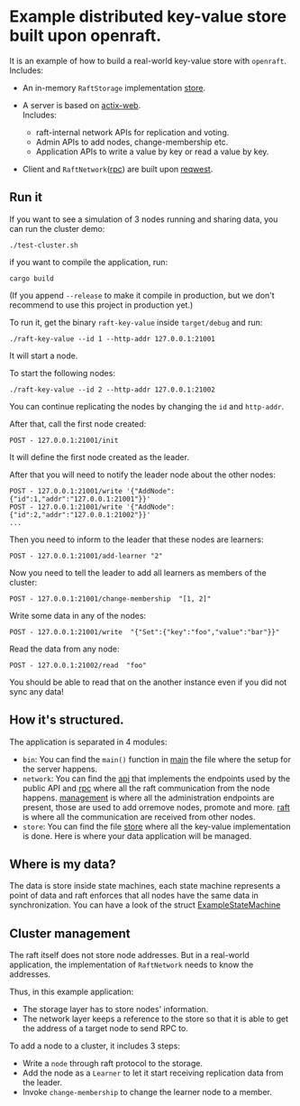 # Example distributed key-value store built upon openraft.

It is an example of how to build a real-world key-value store with `openraft`.
Includes:
- An in-memory `RaftStorage` implementation [store](./src/store/store.rs).

- A server is based on [actix-web](https://docs.rs/actix-web/4.0.0-rc.2).  
  Includes:
  - raft-internal network APIs for replication and voting.
  - Admin APIs to add nodes, change-membership etc.
  - Application APIs to write a value by key or read a value by key.

- Client and `RaftNetwork`([rpc](./src/network/rpc.rs)) are built upon [reqwest](https://docs.rs/reqwest).

## Run it

If you want to see a simulation of 3 nodes running and sharing data, you can run the cluster demo:

```shell
./test-cluster.sh
```

if you want to compile the application, run:

```shell
cargo build
```

(If you append `--release` to make it compile in production, but we don't recommend to use
this project in production yet.)

To run it, get the binary `raft-key-value` inside `target/debug` and run:

```shell
./raft-key-value --id 1 --http-addr 127.0.0.1:21001
```

It will start a node.

To start the following nodes:

```shell
./raft-key-value --id 2 --http-addr 127.0.0.1:21002
```

You can continue replicating the nodes by changing the `id` and `http-addr`.

After that, call the first node created:

```
POST - 127.0.0.1:21001/init
```

It will define the first node created as the leader.

After that you will need to notify the leader node about the other nodes:

```
POST - 127.0.0.1:21001/write '{"AddNode":{"id":1,"addr":"127.0.0.1:21001"}}'
POST - 127.0.0.1:21001/write '{"AddNode":{"id":2,"addr":"127.0.0.1:21002"}}'
...
```

Then you need to inform to the leader that these nodes are learners:

```
POST - 127.0.0.1:21001/add-learner "2"
```

Now you need to tell the leader to add all learners as members of the cluster:

```
POST - 127.0.0.1:21001/change-membership  "[1, 2]"
```

Write some data in any of the nodes:

```
POST - 127.0.0.1:21001/write  "{"Set":{"key":"foo","value":"bar"}}"
```

Read the data from any node:

```
POST - 127.0.0.1:21002/read  "foo"
```

You should be able to read that on the another instance even if you did not sync any data!


## How it's structured.

The application is separated in 4 modules:

 - `bin`: You can find the `main()` function in [main](./src/bin/main.rs) the file where the setup for the server happens.
 - `network`: You can find the [api](./src/network/api.rs) that implements the endpoints used by the public API and [rpc](./src/network/rpc.rs) where all the raft communication from the node happens. [management](./src/network/management.rs) is where all the administration endpoints are present, those are used to add orremove nodes, promote and more. [raft](./src/network/raft.rs) is where all the communication are received from other nodes.
 - `store`: You can find the file [store](./src/store/mod.rs) where all the key-value implementation is done. Here is where your data application will be managed.

## Where is my data?

The data is store inside state machines, each state machine represents a point of data and
raft enforces that all nodes have the same data in synchronization. You can have a look of
the struct [ExampleStateMachine](./src/store/mod.rs)

## Cluster management

The raft itself does not store node addresses.
But in a real-world application, the implementation of `RaftNetwork` needs to know the addresses.

Thus, in this example application:

- The storage layer has to store nodes' information.
- The network layer keeps a reference to the store so that it is able to get the address of a target node to send RPC to.

To add a node to a cluster, it includes 3 steps:

- Write a `node` through raft protocol to the storage.
- Add the node as a `Learner` to let it start receiving replication data from the leader.
- Invoke `change-membership` to change the learner node to a member.